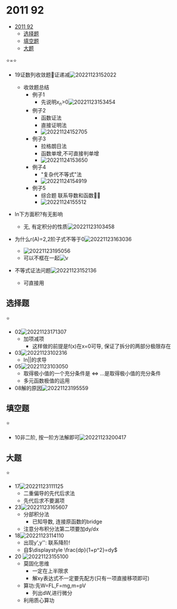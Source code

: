 # 2011 92

- [2011 92](#2011-92)
  - [选择题](#选择题)
  - [填空题](#填空题)
  - [大题](#大题)

⭐=⭐

- 19证数列收敛题💚证递减![20221123152022](https://raw.githubusercontent.com/Logible/Image/main/note_image/20221123152022.png)
  - 收敛题总结
    - 例子1
      - 先说明$x_n$>0![20221123153454](https://raw.githubusercontent.com/Logible/Image/main/note_image/20221123153454.png)
    - 例子2
      - 函数证法
      - 直接证明法
      - ![20221124152705](https://raw.githubusercontent.com/Logible/Image/main/note_image/20221124152705.png)
    - 例子3
      - 拉格朗日法
      - 函数单增,不可直接判单增
      - ![20221124153650](https://raw.githubusercontent.com/Logible/Image/main/note_image/20221124153650.png)
    - 例子4
      - "复杂代不等式"法
      - ![20221124154919](https://raw.githubusercontent.com/Logible/Image/main/note_image/20221124154919.png)
    - 例子5
      - 综合题 联系导数和函数💚💚
      - ![20221124155512](https://raw.githubusercontent.com/Logible/Image/main/note_image/20221124155512.png)

- ln下方面积?有无影响
  - 无, 有定积分的性质![20221123103458](https://raw.githubusercontent.com/Logible/Image/main/note_image/20221123103458.png)
- 为什么r(A)=2,2阶子式不等于0![20221123163036](https://raw.githubusercontent.com/Logible/Image/main/note_image/20221123163036.png)
  - ![20221123195056](https://raw.githubusercontent.com/Logible/Image/main/note_image/20221123195056.png)
  - 可以不框在一起![v](https://images2018.cnblogs.com/blog/1203675/201805/1203675-20180530165557705-1796547003.png)
- 不等式证法问题![20221123152136](https://raw.githubusercontent.com/Logible/Image/main/note_image/20221123152136.png)
  - 可直接用

## 选择题

⭐

- 02![20221123171307](https://raw.githubusercontent.com/Logible/Image/main/note_image/20221123171307.png)
  - 加项减项
    - 这样做的前提是f(x)在x=0可导, 保证了拆分的两部分极限存在
- 03![20221123102316](https://raw.githubusercontent.com/Logible/Image/main/note_image/20221123102316.png)
  - ln||的求导
- 05![20221123103050](https://raw.githubusercontent.com/Logible/Image/main/note_image/20221123103050.png)
  - 取得极小值的一个充分条件是 <=> ...是取得极小值的充分条件
  - 多元函数极值的运用
- 08解的原因![20221123195559](https://raw.githubusercontent.com/Logible/Image/main/note_image/20221123195559.png)

## 填空题

⭐

- 10非二阶, 按一阶方法解即可![20221123200417](https://raw.githubusercontent.com/Logible/Image/main/note_image/20221123200417.png)

## 大题

⭐

- 17![20221123111125](https://raw.githubusercontent.com/Logible/Image/main/note_image/20221123111125.png)
  - 二重偏导的先代后求法
  - 先代后求不要漏项
- 23![20221123165607](https://raw.githubusercontent.com/Logible/Image/main/note_image/20221123165607.png)
  - 分部积分法
    - 已知导数, 连接原函数的bridge
  - 注意分布积分法第二项要加dy/dx
- 18![20221123114110](https://raw.githubusercontent.com/Logible/Image/main/note_image/20221123114110.png)
  - 出现y',y'': 联系降阶!
  - 自$\displaystyle \frac{dp}{1+p^2}=dy$
- 20 ![20221123155100](https://raw.githubusercontent.com/Logible/Image/main/note_image/20221123155100.png)
  - 莫固化思维
    - 一定在上半限求
    - 解xy表达式不一定要先配方(只有一项直接移项即可)
  - 算功:先W=FL,F=mg,m=pV
    - 列出dW,进行微分
  - 利用质心算功
